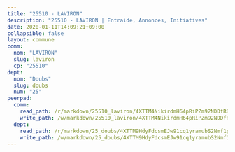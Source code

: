 ```yaml
---
title: "25510 - LAVIRON"
description: "25510 - LAVIRON | Entraide, Annonces, Initiatives"
date: 2020-01-11T14:09:21+09:00
collapsible: false
layout: commune
comm:
  nom: "LAVIRON"
  slug: laviron
  cp: "25510"
dept:
  nom: "Doubs"
  slug: doubs
  num: "25"
peerpad:
  comm:
    read_path: /r/markdown/25510_laviron/4XTTM4NikirdmH64pRiPZm92NDDfRDvrCZrro8B9krv8ykTTt
    write_path: /w/markdown/25510_laviron/4XTTM4NikirdmH64pRiPZm92NDDfRDvrCZrro8B9krv8ykTTt-K3TgUqtNZbS5YAkGsju3FJXAcLFnU4pE84U6ub2ps9iMfWrTiNebzL4M8qMqqH3XHLNyc5wY211nK3Bcav6dB7cjj3kzrtq8unta6fP2wnZeVifnSEj4PDXcbvTHenLT9Cv8NB5p
  dept:
    read_path: /r/markdown/25_doubs/4XTTM9HdyFdcsmEJw91cq1yramubS2Nmf1ps2s84xcMxY74Zv
    write_path: /w/markdown/25_doubs/4XTTM9HdyFdcsmEJw91cq1yramubS2Nmf1ps2s84xcMxY74Zv-K3TgURza6A4QY75MscA2g52nUX9tjMQaHW9mgBSgyRKNNp3M6gkaXA9iDDtpbSx22mTSZbQLYS1izbwsznz8e9u5BERCmGKxZ379xV2nAaDe1bGyxrjytc7G1EcbGtknRFYQ1Lxp
---
```



